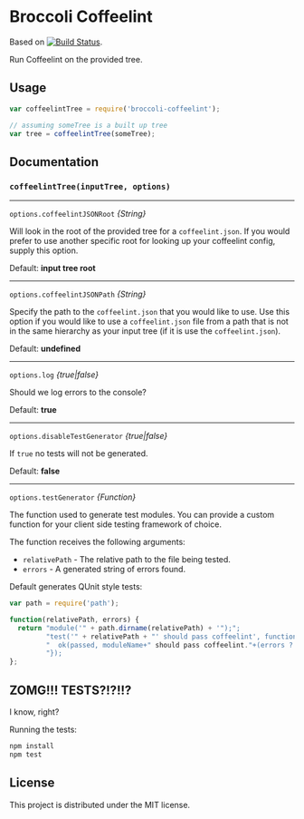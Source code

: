 # Broccoli Coffeelint

Based on [![Build Status](https://travis-ci.org/rjackson/broccoli-jshint.svg?branch=master)](https://travis-ci.org/rjackson/broccoli-jshint).

Run Coffeelint on the provided tree.

## Usage

```javascript
var coffeelintTree = require('broccoli-coffeelint');

// assuming someTree is a built up tree
var tree = coffeelintTree(someTree);
```

## Documentation

### `coffeelintTree(inputTree, options)`

---

`options.coffeelintJSONRoot` *{String}*

Will look in the root of the provided tree for a `coffeelint.json`. If you would prefer to use another specific root
for looking up your coffeelint config, supply this option.

Default: **input tree root**

---

`options.coffeelintJSONPath` *{String}*

Specify the path to the `coffeelint.json` that you would like to use. Use this option if you would like to use a `coffeelint.json`
file from a path that is not in the same hierarchy as your input tree (if it is use the `coffeelint.json`).

Default: **undefined**

---

`options.log` *{true|false}*

Should we log errors to the console?

Default: **true**

---

`options.disableTestGenerator` *{true|false}*

If `true` no tests will not be generated.

Default: **false**

---

`options.testGenerator` *{Function}*

The function used to generate test modules. You can provide a custom function for your client side testing framework of choice.

The function receives the following arguments:

* `relativePath` - The relative path to the file being tested.
* `errors` - A generated string of errors found.

Default generates QUnit style tests:

```javascript
var path = require('path');

function(relativePath, errors) {
  return "module('" + path.dirname(relativePath) + '");";
         "test('" + relativePath + "' should pass coffeelint', function() { " +
         "  ok(passed, moduleName+" should pass coffeelint."+(errors ? "\n"+errors : '')); " +
         "});
};
```

## ZOMG!!! TESTS?!?!!?

I know, right?

Running the tests:

```javascript
npm install
npm test
```

## License

This project is distributed under the MIT license.
